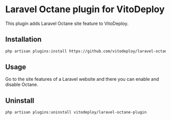 # Laravel Octane plugin for VitoDeploy

This plugin adds Laravel Octane site feature to VitoDeploy.

## Installation

```bash
php artisan plugins:install https://github.com/vitodeploy/laravel-octane-plugin
```

## Usage

Go to the site features of a Laravel website and there you can enable and disable Octane.

## Uninstall

```bash
php artisan plugins:uninstall vitodeploy/laravel-octane-plugin
```
